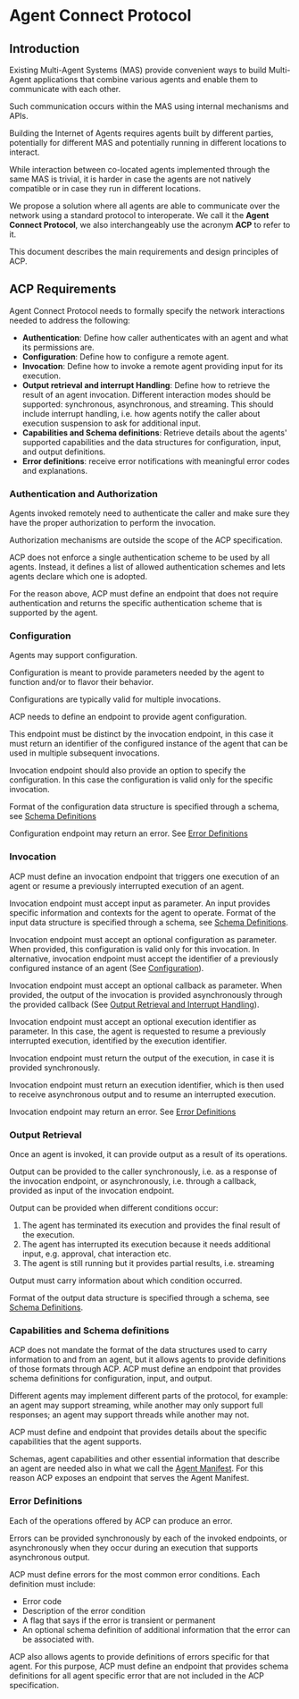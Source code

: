 # Agent Connect Protocol 

## Introduction

Existing Multi-Agent Systems (MAS) provide convenient ways to build Multi-Agent applications that combine various agents and enable them to communicate with each other.

Such communication occurs within the MAS using internal mechanisms and APIs.

Building the Internet of Agents requires agents built by different parties, potentially for different MAS and potentially running in different locations to interact. 

While interaction between co-located agents implemented through the same MAS is trivial, it is harder in case the agents are not natively compatible or in case they run in different locations.

We propose a solution where all agents are able to communicate over the network using a standard protocol to interoperate. We call it the **Agent Connect Protocol**, we also interchangeably use the acronym **ACP** to refer to it.

This document describes the main requirements and design principles of ACP.

## ACP Requirements

Agent Connect Protocol needs to formally specify the network interactions needed to address the following:

* **Authentication**: Define how caller authenticates with an agent and what its permissions are.
* **Configuration**: Define how to configure a remote agent.
* **Invocation**: Define how to invoke a remote agent providing input for its execution.
* **Output retrieval and interrupt Handling**: Define how to retrieve the result of an agent invocation. Different interaction modes should be supported: synchronous, asynchronous, and streaming. This should include interrupt handling, i.e. how agents notify the caller about execution suspension to ask for additional input.
* **Capabilities and Schema definitions**: Retrieve details about the agents' supported capabilities and the data structures for configuration, input, and output definitions.
* **Error definitions**: receive error notifications with meaningful error codes and explanations.


### Authentication and Authorization
Agents invoked remotely need to authenticate the caller and make sure they have the proper authorization to perform the invocation.

Authorization mechanisms are outside the scope of the ACP specification.

ACP does not enforce a single authentication scheme to be used by all agents. Instead, it defines a list of allowed authentication schemes and lets agents declare which one is adopted.

For the reason above, ACP must define an endpoint that does not require authentication and returns the specific authentication scheme that is supported by the agent.

<a id="configuration"></a>
### Configuration
Agents may support configuration. 

Configuration is meant to provide parameters needed by the agent to function and/or to flavor their behavior. 

Configurations are typically valid for multiple invocations. 

ACP needs to define an endpoint to provide agent configuration. 

This endpoint must be distinct by the invocation endpoint, in this case it must return an identifier of the configured instance of the agent that can be used in multiple subsequent invocations.

Invocation endpoint should also provide an option to specify the configuration. In this case the configuration is valid only for the specific invocation.

Format of the configuration data structure is specified through a schema, see [Schema Definitions](#schemas)

Configuration endpoint may return an error. See [Error Definitions](#errors)

<a id="invocation"></a>
### Invocation
ACP must define an invocation endpoint that triggers one execution of an agent or resume a previously interrupted execution of an agent.

Invocation endpoint must accept input as parameter. An input provides specific information and contexts for the agent to operate. Format of the input data structure is specified through a schema, see [Schema Definitions](#schemas).

Invocation endpoint must accept an optional configuration as parameter. When provided, this configuration is valid only for this invocation. In alternative, invocation endpoint must accept the identifier of a previously configured instance of an agent (See [Configuration](#configuration)).

Invocation endpoint must accept an optional callback as parameter. When provided, the output of the invocation is provided asynchronously through the provided callback (See [Output Retrieval and Interrupt Handling](#output)).

Invocation endpoint must accept an optional execution identifier as parameter. In this case, the agent is requested to resume a previously interrupted execution, identified by the execution identifier.

Invocation endpoint must return the output of the execution, in case it is provided synchronously.

Invocation endpoint must return an execution identifier, which is then used to receive asynchronous output and to resume an interrupted execution.

Invocation endpoint may return an error. See [Error Definitions](#errors)

<a id="output"></a>
### Output Retrieval
Once an agent is invoked, it can provide output as a result of its operations.

Output can be provided to the caller synchronously, i.e. as a response of the invocation endpoint, or asynchronously, i.e. through a callback, provided as input of the invocation endpoint.

Output can be provided when different conditions occur:
1. The agent has terminated its execution and provides the final result of the execution.
2. The agent has interrupted its execution because it needs additional input, e.g. approval, chat interaction etc.
3. The agent is still running but it provides partial results, i.e. streaming

Output must carry information about which condition occurred.

Format of the output data structure is specified through a schema, see [Schema Definitions](#schemas).

<a id="schemas"></a>
### Capabilities and Schema definitions

ACP does not mandate the format of the data structures used to carry information to and from an agent, but it allows agents to provide definitions of those formats through ACP.
ACP must define an endpoint that provides schema definitions for configuration, input, and output.

Different agents may implement different parts of the protocol, for example: an agent may support streaming, while another may only support full responses; an agent may support threads while another may not.

ACP must define and endpoint that provides details about the specific capabilities that the agent supports.

Schemas, agent capabilities and other essential information that describe an agent are needed also in what we call the [Agent Manifest](manifest.md). For this reason ACP exposes an endpoint that serves the Agent Manifest. 

<a id="errors"></a>
### Error Definitions
Each of the operations offered by ACP can produce an error. 

Errors can be provided synchronously by each of the invoked endpoints, or asynchronously when they occur during an execution that supports asynchronous output.

ACP must define errors for the most common error conditions. Each definition must include:
* Error code
* Description of the error condition
* A flag that says if the error is transient or permanent
* An optional schema definition of additional information that the error can be associated with.

ACP also allows agents to provide definitions of errors specific for that agent. For this purpose, ACP must define an endpoint that provides schema definitions for all agent specific error that are not included in the ACP specification.


